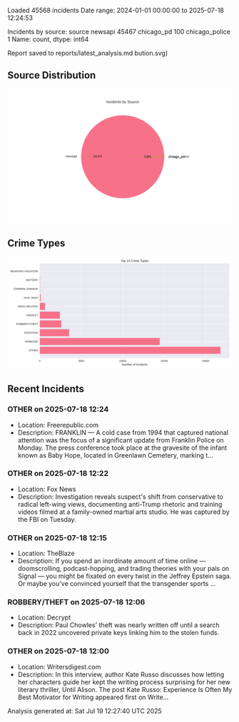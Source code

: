 
Loaded 45568 incidents
Date range: 2024-01-01 00:00:00 to 2025-07-18 12:24:53

Incidents by source:
source
newsapi           45467
chicago_pd          100
chicago_police        1
Name: count, dtype: int64

Report saved to reports/latest_analysis.md
bution.svg)

## Source Distribution
![Source Distribution](images/source_distribution.svg)

## Crime Types
![Crime Types](images/crime_types.svg)

## Recent Incidents

### OTHER on 2025-07-18 12:24
- Location: Freerepublic.com
- Description: FRANKLIN — A cold case from 1994 that captured national attention was the focus of a significant update from Franklin Police on Monday. The press conference took place at the gravesite of the infant known as Baby Hope, located in Greenlawn Cemetery, marking t…


### OTHER on 2025-07-18 12:22
- Location: Fox News
- Description: Investigation reveals suspect's shift from conservative to radical left-wing views, documenting anti-Trump rhetoric and training videos filmed at a family-owned martial arts studio. He was captured by the FBI on Tuesday.


### OTHER on 2025-07-18 12:15
- Location: TheBlaze
- Description: If you spend an inordinate amount of time online — doomscrolling, podcast-hopping, and trading theories with your pals on Signal — you might be fixated on every twist in the Jeffrey Epstein saga. Or maybe you’ve convinced yourself that the transgender sports …


### ROBBERY/THEFT on 2025-07-18 12:06
- Location: Decrypt
- Description: Paul Chowles' theft was nearly written off until a search back in 2022 uncovered private keys linking him to the stolen funds.


### OTHER on 2025-07-18 12:00
- Location: Writersdigest.com
- Description: In this interview, author Kate Russo discusses how letting her characters guide her kept the writing process surprising for her new literary thriller, Until Alison.
The post Kate Russo: Experience Is Often My Best Motivator for Writing appeared first on Write…

Analysis generated at: Sat Jul 19 12:27:40 UTC 2025
